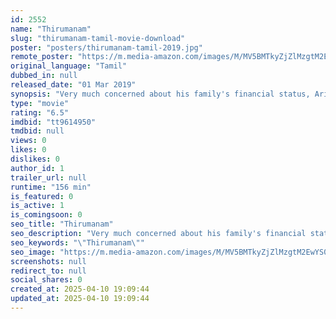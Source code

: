 ```yaml
---
id: 2552
name: "Thirumanam"
slug: "thirumanam-tamil-movie-download"
poster: "posters/thirumanam-tamil-2019.jpg"
remote_poster: "https://m.media-amazon.com/images/M/MV5BMTkyZjZlMzgtM2EwYS00NGMyLThkZmUtNzMwYjBhNWE0ZDVjXkEyXkFqcGdeQXVyMTEzNzg0Mjkx._V1_SX300.jpg"
original_language: "Tamil"
dubbed_in: null
released_date: "01 Mar 2019"
synopsis: "Very much concerned about his family's financial status, Arivudainambi is unhappy with the way his sister's wedding to a wealthy man is being done."
type: "movie"
rating: "6.5"
imdbid: "tt9614950"
tmdbid: null
views: 0
likes: 0
dislikes: 0
author_id: 1
trailer_url: null
runtime: "156 min"
is_featured: 0
is_active: 1
is_comingsoon: 0
seo_title: "Thirumanam"
seo_description: "Very much concerned about his family's financial status, Arivudainambi is unhappy with the way his sister's wedding to a wealthy man is being done."
seo_keywords: "\"Thirumanam\""
seo_image: "https://m.media-amazon.com/images/M/MV5BMTkyZjZlMzgtM2EwYS00NGMyLThkZmUtNzMwYjBhNWE0ZDVjXkEyXkFqcGdeQXVyMTEzNzg0Mjkx._V1_SX300.jpg"
screenshots: null
redirect_to: null
social_shares: 0
created_at: 2025-04-10 19:09:44
updated_at: 2025-04-10 19:09:44
---
```


